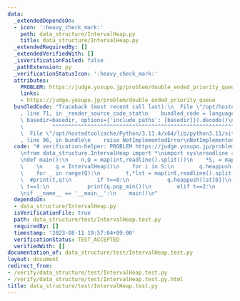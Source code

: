 ```yaml
---
data:
  _extendedDependsOn:
  - icon: ':heavy_check_mark:'
    path: data_structure/IntervalHeap.py
    title: data_structure/IntervalHeap.py
  _extendedRequiredBy: []
  _extendedVerifiedWith: []
  _isVerificationFailed: false
  _pathExtension: py
  _verificationStatusIcon: ':heavy_check_mark:'
  attributes:
    PROBLEM: https://judge.yosupo.jp/problem/double_ended_priority_queue
    links:
    - https://judge.yosupo.jp/problem/double_ended_priority_queue
  bundledCode: "Traceback (most recent call last):\n  File \"/opt/hostedtoolcache/Python/3.11.4/x64/lib/python3.11/site-packages/onlinejudge_verify/documentation/build.py\"\
    , line 71, in _render_source_code_stat\n    bundled_code = language.bundle(stat.path,\
    \ basedir=basedir, options={'include_paths': [basedir]}).decode()\n          \
    \         ^^^^^^^^^^^^^^^^^^^^^^^^^^^^^^^^^^^^^^^^^^^^^^^^^^^^^^^^^^^^^^^^^^^^^^^^^^^^^^^^^\n\
    \  File \"/opt/hostedtoolcache/Python/3.11.4/x64/lib/python3.11/site-packages/onlinejudge_verify/languages/python.py\"\
    , line 96, in bundle\n    raise NotImplementedError\nNotImplementedError\n"
  code: "# verification-helper: PROBLEM https://judge.yosupo.jp/problem/double_ended_priority_queue\n\
    \nfrom data_structure.IntervalHeap import *\nimport sys\nreadline = sys.stdin.readline\n\
    \ndef main():\n    n,Q = map(int,readline().split())\n    *S, = map(int,readline().split())\n\
    \    \n    q = IntervalHeap()\n    for i in S:\n        q.heappush(i)\n    \n\
    \    for _ in range(Q):\n        t,*lst = map(int,readline().split())\n      \
    \  #print(t,q)\n        if t==0:\n            q.heappush(lst[0])\n        elif\
    \ t==1:\n            print(q.pop_min())\n        elif t==2:\n            print(q.pop_max())\n\
    \nif __name__ == '__main__':\n    main()\n"
  dependsOn:
  - data_structure/IntervalHeap.py
  isVerificationFile: true
  path: data_structure/test/IntervalHeap.test.py
  requiredBy: []
  timestamp: '2023-08-11 19:57:04+09:00'
  verificationStatus: TEST_ACCEPTED
  verifiedWith: []
documentation_of: data_structure/test/IntervalHeap.test.py
layout: document
redirect_from:
- /verify/data_structure/test/IntervalHeap.test.py
- /verify/data_structure/test/IntervalHeap.test.py.html
title: data_structure/test/IntervalHeap.test.py
---
```

